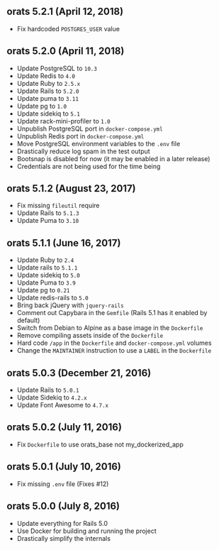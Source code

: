 ## orats 5.2.1 (April 12, 2018)

- Fix hardcoded `POSTGRES_USER` value

## orats 5.2.0 (April 11, 2018)

- Update PostgreSQL to `10.3`
- Update Redis to `4.0`
- Update Ruby to `2.5.x`
- Update Rails to `5.2.0`
- Update puma to `3.11`
- Update pg to `1.0`
- Update sidekiq to `5.1`
- Update rack-mini-profiler to `1.0`
- Unpublish PostgreSQL port in `docker-compose.yml`
- Unpublish Redis port in `docker-compose.yml`
- Move PostgreSQL environment variables to the `.env` file
- Drastically reduce log spam in the test output
- Bootsnap is disabled for now (it may be enabled in a later release)
- Credentials are not being used for the time being

## orats 5.1.2 (August 23, 2017)

- Fix missing `fileutil` require
- Update Rails to `5.1.3`
- Update Puma to `3.10`

## orats 5.1.1 (June 16, 2017)

- Update Ruby to `2.4`
- Update rails to `5.1.1`
- Update sidekiq to `5.0`
- Update Puma to `3.9`
- Update pg to `0.21`
- Update redis-rails to `5.0`
- Bring back jQuery with `jquery-rails`
- Comment out Capybara in the `Gemfile` (Rails 5.1 has it enabled by default)
- Switch from Debian to Alpine as a base image in the `Dockerfile`
- Remove compiling assets inside of the `Dockerfile`
- Hard code `/app` in the `Dockerfile` and `docker-compose.yml` volumes
- Change the `MAINTAINER` instruction to use a `LABEL` in the `Dockerfile`

## orats 5.0.3 (December 21, 2016)

- Update Rails to `5.0.1`
- Update Sidekiq to `4.2.x`
- Update Font Awesome to `4.7.x`

## orats 5.0.2 (July 11, 2016)

- Fix `Dockerfile` to use orats_base not my_dockerized_app

## orats 5.0.1 (July 10, 2016)

- Fix missing `.env` file (Fixes #12)

## orats 5.0.0 (July 8, 2016)

- Update everything for Rails 5.0
- Use Docker for building and running the project
- Drastically simplify the internals
